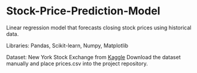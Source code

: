 # Stock-Price-Prediction-Model
Linear regression model that forecasts closing stock prices using historical data.

Libraries: Pandas, Scikit-learn, Numpy, Matplotlib

Dataset: New York Stock Exchange from [Kaggle](https://www.kaggle.com/datasets/dgawlik/nyse/code)
Download the dataset manually and place prices.csv into the project repository.
